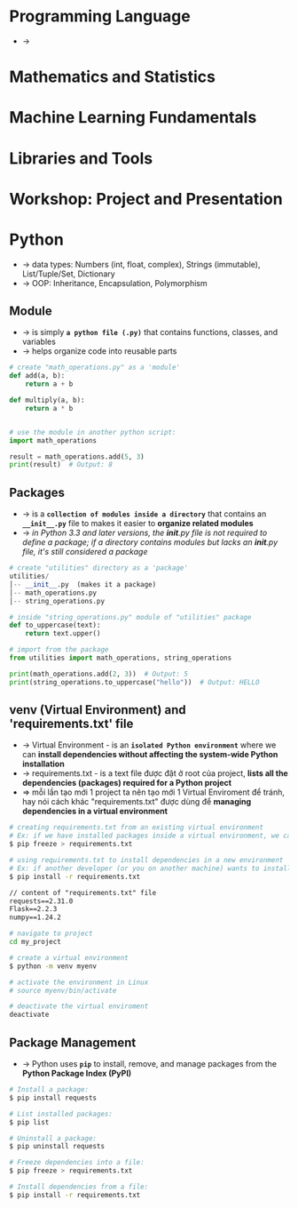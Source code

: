 
# Programming Language
* -> 

# Mathematics and Statistics
# Machine Learning Fundamentals
# Libraries and Tools
# Workshop: Project and Presentation

# Python
* -> data types: Numbers (int, float, complex), Strings (immutable), List/Tuple/Set, Dictionary
* -> OOP: Inheritance, Encapsulation, Polymorphism

## Module
* -> is simply **`a python file (.py)`** that contains functions, classes, and variables
* -> helps organize code into reusable parts

```py
# create "math_operations.py" as a 'module'
def add(a, b):
    return a + b

def multiply(a, b):
    return a * b


# use the module in another python script:
import math_operations

result = math_operations.add(5, 3)
print(result)  # Output: 8
```

## Packages
* -> is a **`collection of modules inside a directory`** that contains an **`__init__.py`** file to makes it easier to **organize related modules**
* -> _in Python 3.3 and later versions, the __init__.py file is not required to define a package; if a directory contains modules but lacks an __init__.py file, it's still considered a package_

```py
# create "utilities" directory as a 'package'
utilities/  
│-- __init__.py  (makes it a package)  
│-- math_operations.py  
│-- string_operations.py

# inside "string_operations.py" module of "utilities" package
def to_uppercase(text):
    return text.upper()

# import from the package
from utilities import math_operations, string_operations

print(math_operations.add(2, 3))  # Output: 5
print(string_operations.to_uppercase("hello"))  # Output: HELLO
```

## venv (Virtual Environment) and 'requirements.txt' file
* -> Virtual Environment - is an **`isolated Python environment`** where we can **install dependencies without affecting the system-wide Python installation**
* -> requirements.txt - is a text file được đặt ở root của project, **lists all the dependencies (packages) required for a Python project**
* => mỗi lần tạo mới 1 project ta nên tạo mới 1 Virtual Enviroment để tránh, hay nói cách khác "requirements.txt" được dùng để **managing dependencies in a virtual environment**

```bash
# creating requirements.txt from an existing virtual environment
# Ex: if we have installed packages inside a virtual environment, we can generate "requirements.txt"
$ pip freeze > requirements.txt

# using requirements.txt to install dependencies in a new environment
# Ex: if another developer (or you on another machine) wants to install the same dependencies
$ pip install -r requirements.txt
```

```txt
// content of "requirements.txt" file
requests==2.31.0
Flask==2.2.3
numpy==1.24.2
```

```bash
# navigate to project
cd my_project

# create a virtual environment
$ python -m venv myenv

# activate the environment in Linux
# source myenv/bin/activate

# deactivate the virtual enviroment
deactivate
```

## Package Management
* -> Python uses **`pip`** to install, remove, and manage packages from the **Python Package Index (PyPI)**

```bash
# Install a package:
$ pip install requests

# List installed packages:
$ pip list

# Uninstall a package:
$ pip uninstall requests

# Freeze dependencies into a file:
$ pip freeze > requirements.txt

# Install dependencies from a file:
$ pip install -r requirements.txt
```
